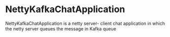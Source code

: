 # NettyKafkaChatApplication
NettyKafkaChatApplication is a netty server- client chat application in which the netty server queues the message in Kafka queue
